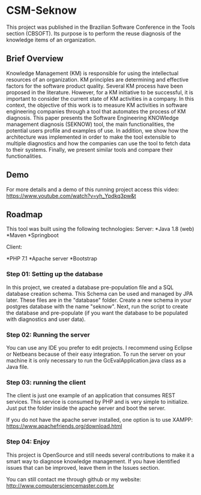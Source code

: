 # CSM-Seknow
This project was published in the Brazilian Software Conference in the Tools section (CBSOFT). Its purpose is to perform the reuse diagnosis of the knowledge items of an organization.

## Brief Overview

Knowledge Management (KM) is responsible for using the intellectual resources of an organization. KM principles are determining and effective factors for the software product quality. Several KM process have been proposed in the literature. However, for a KM initiative to be successful, it is important to consider the current state of KM activities in a company. In this context, the objective of this work is to measure KM activities in software engineering companies through a tool that automates the process of KM diagnosis. This paper presents the Software Engineering KNOWledge management diagnosis (SEKNOW) tool, the main functionalities, the potential users profile and examples of use. In addition, we show how the architecture was implemented in order to make the tool extensible to multiple diagnostics and how the companies can use the tool to fetch data to their systems. Finally, we present similar tools and compare their functionalities.

## Demo

For more details and a demo of this running project access this video: 
https://www.youtube.com/watch?v=yh_Ypdkq3pw&t


## Roadmap

This tool was built using the following technologies:
Server:
*Java 1.8 (web)
*Maven
*Springboot

Client:

*PHP 7.1
*Apache server
*Bootstrap

### Step 01: Setting up the database 

In this project, we created a database pre-population file and a SQL database creation schema. This Schema can be used and managed by JPA later. These files are in the "database" folder. Create a new schema in your postgres database with the name "seknow". Next, run the script to create the database and pre-populate (if you want the database to be populated with diagnostics and user data).

### Step 02: Running the server

You can use any IDE you prefer to edit projects. I recommend using Eclipse or Netbeans because of their easy integration. To run the server on your machine it is only necessary to run the GcEvalApplication.java class as a Java file.

### Step 03: running the client

The client is just one example of an application that consumes REST services. This service is consumed by PHP and is very simple to initialize. Just put the folder inside the apache server and boot the server.

If you do not have the apache server installed, one option is to use XAMPP: https://www.apachefriends.org/download.html

### Step 04: Enjoy

This project is OpenSource and still needs several contributions to make it a smart way to diagnose knowledge management. If you have identified issues that can be improved, leave them in the Issues section.

You can still contact me through github or my website: http://www.computersciencemaster.com.br


